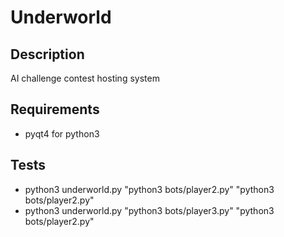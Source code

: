 Underworld
==========

Description
------------
AI challenge contest hosting system

Requirements
------------
* pyqt4 for python3

Tests
-----
* python3 underworld.py "python3 bots/player2.py" "python3 bots/player2.py"
* python3 underworld.py "python3 bots/player3.py" "python3 bots/player2.py"
